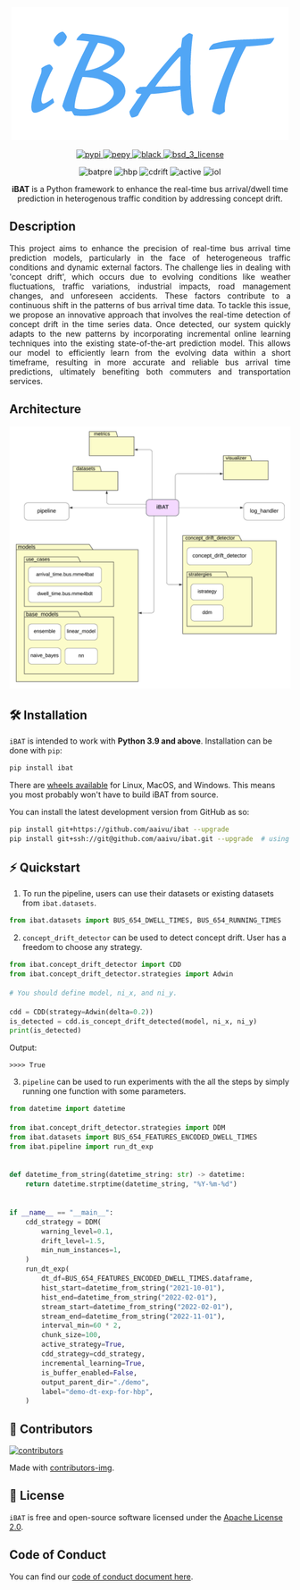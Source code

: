 <p align="center">
    <img height="238" src="./asserts/images/logo-1.png" alt="ibat_logo">
</p>

[//]: # (<p align="center">)

[//]: # (    <img src="https://img.shields.io/badge/-Project-blue" alt="project">)

[//]: # (    <img src="https://img.shields.io/badge/-Research-yellowgreen" alt="research">)

[//]: # (</p>)

<p align="center">
    <!-- PyPI -->
    <a href="https://pypi.org/project/gps2gtfs">
        <img src="https://img.shields.io/pypi/v/gps2gtfs.svg?label=PyPI%20release&color=blue&style=flat-square" alt="pypi">
    </a>
    <!-- PePy -->
    <a href="https://pepy.tech/project/gps2gtfs">
        <img src="https://static.pepy.tech/badge/gps2gtfs?label=PyPI%20downloads&color=blue&style=flat-square" alt="pepy">
    </a>
    <!-- Black -->
    <a href="https://github.com/psf/black">
        <img src="https://img.shields.io/badge/code%20style-black-000000.svg?color=blue" alt="black">
    </a>
    <!-- License -->
    <a href="https://opensource.org/licenses/BSD-3-Clause">
        <img src="https://img.shields.io/badge/License-BSD%203--Clause-blue.svg?style=flat-square" alt="bsd_3_license">
    </a>
</p>

<p align="center">
    <img src="https://img.shields.io/badge/Bus%20arrival/dwell%20time%20prediction-8A2BE2" alt="batpre">
    <img src="https://img.shields.io/badge/Hybrid%20batch%20processing-8A2BE2" alt="hbp">
    <img src="https://img.shields.io/badge/Concept%20drift%20handling-8A2BE2" alt="cdrift">
    <img src="https://img.shields.io/badge/Active%20strategy-8A2BE2" alt="active">
    <img src="https://img.shields.io/badge/Incremental%20learning-8A2BE2" alt="iol">
</p>

<p align="center">
    <b>iBAT</b> is a Python framework to enhance the real-time bus arrival/dwell time prediction in heterogenous traffic condition by addressing concept drift.
</p>

## Description

<p align="justify">
    This project aims to enhance the precision of real-time bus arrival time prediction models, particularly in the face of heterogeneous traffic conditions and dynamic external factors. The challenge lies in dealing with 'concept drift', which occurs due to evolving conditions like weather fluctuations, traffic variations, industrial impacts, road management changes, and unforeseen accidents. These factors contribute to a continuous shift in the patterns of bus arrival time data. To tackle this issue, we propose an innovative approach that involves the real-time detection of concept drift in the time series data. Once detected, our system quickly adapts to the new patterns by incorporating incremental online learning techniques into the existing state-of-the-art prediction model. This allows our model to efficiently learn from the evolving data within a short timeframe, resulting in more accurate and reliable bus arrival time predictions, ultimately benefiting both commuters and transportation services.
</p>

## Architecture

<p align="center">
    <img src="./asserts/images/archi-dig.png" alt="archi-dig">
</p>

## 🛠 Installation

`iBAT` is intended to work with **Python 3.9 and above**. Installation can be done with `pip`:

```sh
pip install ibat
```

There are [wheels available](https://pypi.org/project/ibat/#files) for Linux, MacOS, and Windows. This means you most probably won't have to build iBAT from source.

You can install the latest development version from GitHub as so:

```sh
pip install git+https://github.com/aaivu/ibat --upgrade
pip install git+ssh://git@github.com/aaivu/ibat.git --upgrade  # using SSH
```

[//]: # (This method requires having Cython and Rust installed on your machine.)

## ⚡️ Quickstart

1. To run the pipeline, users can use their datasets or existing datasets from `ibat.datasets`.
```py
from ibat.datasets import BUS_654_DWELL_TIMES, BUS_654_RUNNING_TIMES
```

2. `concept_drift_detector` can be used to detect concept drift. User has a freedom to choose any strategy.
```py
from ibat.concept_drift_detector import CDD
from ibat.concept_drift_detector.strategies import Adwin

# You should define model, ni_x, and ni_y.

cdd = CDD(strategy=Adwin(delta=0.2))
is_detected = cdd.is_concept_drift_detected(model, ni_x, ni_y)
print(is_detected)
```

Output:
```
>>>> True
```

3. `pipeline` can be used to run experiments with the all the steps by simply running one function with some parameters.
```py
from datetime import datetime

from ibat.concept_drift_detector.strategies import DDM
from ibat.datasets import BUS_654_FEATURES_ENCODED_DWELL_TIMES
from ibat.pipeline import run_dt_exp


def datetime_from_string(datetime_string: str) -> datetime:
    return datetime.strptime(datetime_string, "%Y-%m-%d")


if __name__ == "__main__":
    cdd_strategy = DDM(
        warning_level=0.1,
        drift_level=1.5,
        min_num_instances=1,
    )
    run_dt_exp(
        dt_df=BUS_654_FEATURES_ENCODED_DWELL_TIMES.dataframe,
        hist_start=datetime_from_string("2021-10-01"),
        hist_end=datetime_from_string("2022-02-01"),
        stream_start=datetime_from_string("2022-02-01"),
        stream_end=datetime_from_string("2022-11-01"),
        interval_min=60 * 2,
        chunk_size=100,
        active_strategy=True,
        cdd_strategy=cdd_strategy,
        incremental_learning=True,
        is_buffer_enabled=False,
        output_parent_dir="./demo",
        label="demo-dt-exp-for-hbp",
    )
```

## 🤝 Contributors

<a href = "https://github.com/aaivu/ibat/graphs/contributors">

  <img src = "https://contrib.rocks/image?repo=aaivu/ibat" alt="contributors"/>

</a>

Made with [contributors-img](https://contrib.rocks).

[//]: # (1. [Kajanan Selvanesan]&#40;https://github.com/kajanan1212&#41;)

[//]: # (2. [Kesavi Aravinthan]&#40;https://github.com/KesaviAravinthan&#41; )

[//]: # (3. @3)

[//]: # (## 💬 Citation)

## 📝 License

`iBAT` is free and open-source software licensed under the [Apache License 2.0](https://github.com/aaivu/aaivu-introduction/blob/master/LICENSE).

## Code of Conduct

You can find our [code of conduct document here](https://github.com/aaivu/aaivu-introduction/blob/master/docs/code_of_conduct.md).
